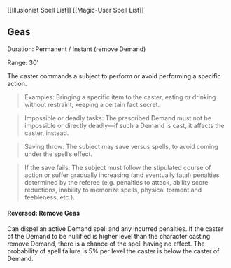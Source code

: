 [[Illusionist Spell List]]
[[Magic-User Spell List]]

## Geas       

Duration: Permanent / Instant (remove Demand)

Range: 30’

The caster commands a subject to perform or avoid performing a specific action.

> Examples: Bringing a specific item to the caster, eating or drinking without restraint, keeping a certain fact secret.

> Impossible or deadly tasks: The prescribed Demand must not be impossible or directly deadly—if such a Demand is cast, it affects the caster, instead.

> Saving throw: The subject may save versus spells, to avoid coming under the spell’s effect.

> If the save fails: The subject must follow the stipulated course of action or suffer gradually increasing (and eventually fatal) penalties determined by the referee (e.g. penalties to attack, ability score reductions, inability to memorize spells, physical torment and feebleness, etc.).

#### Reversed: Remove Geas

Can dispel an active Demand spell and any incurred penalties. If the caster of the Demand to be nullified is higher level than the character casting remove Demand, there is a chance of the spell having no effect. The probability of spell failure is 5% per level the caster is below the caster of Demand.